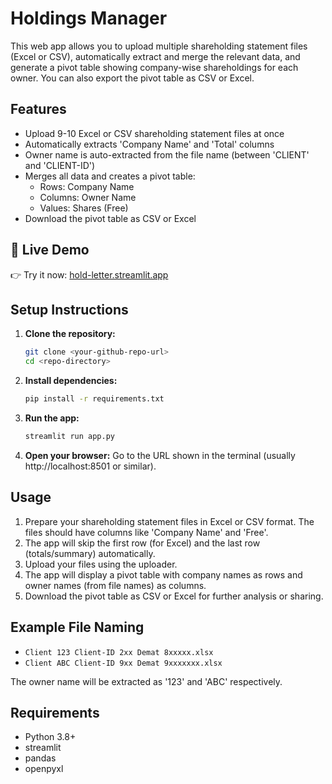 # Holdings Manager

This web app allows you to upload multiple shareholding statement files (Excel or CSV), automatically extract and merge the relevant data, and generate a pivot table showing company-wise shareholdings for each owner. You can also export the pivot table as CSV or Excel.

## Features
- Upload 9-10 Excel or CSV shareholding statement files at once
- Automatically extracts 'Company Name' and 'Total' columns
- Owner name is auto-extracted from the file name (between 'CLIENT' and 'CLIENT-ID')
- Merges all data and creates a pivot table:
  - Rows: Company Name
  - Columns: Owner Name
  - Values: Shares (Free)
- Download the pivot table as CSV or Excel

## 🚀 Live Demo

👉 Try it now: [hold-letter.streamlit.app](https://hold-letter.streamlit.app)


## Setup Instructions
1. **Clone the repository:**
   ```bash
   git clone <your-github-repo-url>
   cd <repo-directory>
   ```
2. **Install dependencies:**
   ```bash
   pip install -r requirements.txt
   ```
3. **Run the app:**
   ```bash
   streamlit run app.py
   ```
4. **Open your browser:**
   Go to the URL shown in the terminal (usually http://localhost:8501 or similar).

## Usage
1. Prepare your shareholding statement files in Excel or CSV format. The files should have columns like 'Company Name' and 'Free'.
2. The app will skip the first row (for Excel) and the last row (totals/summary) automatically.
3. Upload your files using the uploader.
4. The app will display a pivot table with company names as rows and owner names (from file names) as columns.
5. Download the pivot table as CSV or Excel for further analysis or sharing.

## Example File Naming
- `Client 123 Client-ID 2xx Demat 8xxxxx.xlsx`
- `Client ABC Client-ID 9xx Demat 9xxxxxxx.xlsx`

The owner name will be extracted as '123' and 'ABC' respectively.

## Requirements
- Python 3.8+
- streamlit
- pandas
- openpyxl
